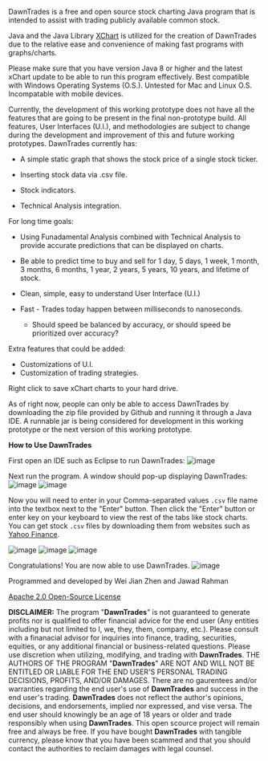 DawnTrades is a free and open source stock charting Java program that is intended to assist with trading publicly available common stock.

Java and the Java Library [XChart](https://github.com/knowm/XChart.git) is utilized for the creation of DawnTrades due to the relative ease and convenience of making fast programs with graphs/charts.

Please make sure that you have version Java 8 or higher and the latest xChart update to be able to run this program effectively.
Best compatible with Windows Operating Systems (O.S.). Untested for Mac and Linux O.S. Incompatable with mobile devices.

Currently, the development of this working prototype does not have all the features that are going to be present in the final non-prototype build. All features, User Interfaces (U.I.), and methodologies are subject to change during the development and improvement of this and future working prototypes. DawnTrades currently has:

* A simple static graph that shows the stock price of a single stock ticker.
  
* Inserting stock data via .csv file.

* Stock indicators.

* Technical Analysis integration.

For long time goals:

* Using Funadamental Analysis combined with Technical Analysis to provide accurate predictions that can be displayed on charts.

* Be able to predict time to buy and sell for 1 day, 5 days, 1 week, 1 month, 3 months, 6 months, 1 year, 2 years, 5 years, 10 years, and lifetime of stock.

* Clean, simple, easy to understand User Interface (U.I.)

* Fast - Trades today happen between milliseconds to nanoseconds.
  - Should speed be balanced by accuracy, or should speed be prioritized over accuracy?

Extra features that could be added:

* Customizations of U.I.
* Customization of trading strategies.

Right click to save xChart charts to your hard drive.

As of right now, people can only be able to access DawnTrades by downloading the zip file provided by Github and running it through a Java IDE. A runnable jar is being considered for development in this working prototype or the next version of this working prototype.

**How to Use DawnTrades**

First open an IDE such as Eclipse to run DawnTrades:
![image](https://github.com/WeiJian123-tech/DawnTrades/assets/55195954/44109195-7ec6-4e11-b5c7-d94173c3ad67)

Next run the program. A window should pop-up displaying DawnTrades:
![image](https://github.com/WeiJian123-tech/DawnTrades/assets/55195954/2f201041-8d5d-4fa6-a02f-54daf233f709)
![image](https://github.com/WeiJian123-tech/DawnTrades/assets/55195954/c21f9449-5df0-4b27-9ecc-eda275c6bd47)

Now you will need to enter in your Comma-separated values `.csv` file name into the textbox next to the "Enter" button. Then click the "Enter" button or enter key on your keyboard to view the rest of the tabs like stock charts. You can get stock `.csv` files by downloading them from websites such as [Yahoo Finance](https://finance.yahoo.com/quote/MSFT/history?p=MSFT).

![image](https://github.com/WeiJian123-tech/DawnTrades/assets/55195954/b3eab844-1215-4ffc-ae9b-2b0c6a4138b1)
![image](https://github.com/WeiJian123-tech/DawnTrades/assets/55195954/869383f2-f1c0-4bc6-aca2-96417be7393d)
![image](https://github.com/WeiJian123-tech/DawnTrades/assets/55195954/e4fbb778-7c84-4ce8-b0f3-bbf5a132fba5)

Congratulations! You are now able to use DawnTrades. 
![image](https://github.com/WeiJian123-tech/DawnTrades/assets/55195954/1d2b586b-3ebd-4360-8ec8-872a3bc75af5)

Programmed and developed by Wei Jian Zhen and Jawad Rahman

[Apache 2.0 Open-Source License](https://www.apache.org/licenses/LICENSE-2.0)

**DISCLAIMER:**
The program "**DawnTrades**" is not guaranteed to generate profits nor is qualified to offer financial advice for the end user (Any entities including but not limited to I, we, they, them, company, etc.). Please consult with a finanacial advisor for inquiries into finance, trading, securities, equities, or any additional financial or business-related questions. Please use discretion when utilizing, modifying, and trading with **DawnTrades**. THE AUTHORS OF THE PROGRAM "**DawnTrades**" ARE NOT AND WILL NOT BE ENTITLED OR LIABLE FOR THE END USER'S PERSONAL TRADING DECISIONS, PROFITS, AND/OR DAMAGES. There are no gaurentees and/or warranties regarding the end user's use of **DawnTrades** and success in the end user's trading. **DawnTrades** does not reflect the author's opinions, decisions, and endorsements, implied nor expressed, and vise versa. The end user should knowingly be an age of 18 years or older and trade responsibly when using **DawnTrades**. This open scource project will remain free and always be free. If you have bought **DawnTrades** with tangible currency, please know that you have been scammed and that you should contact the authorities to reclaim damages with legal counsel.
